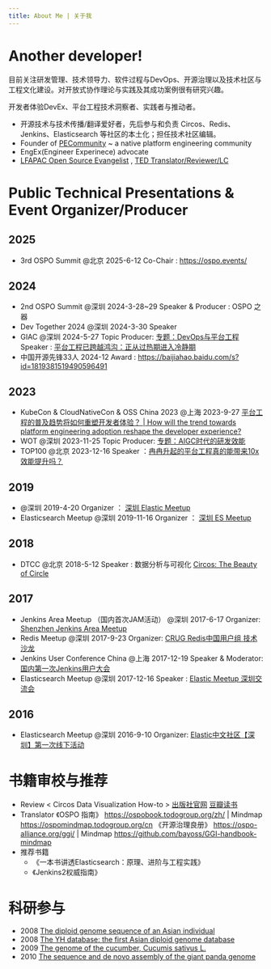 ```yaml
---
title: About Me | 关于我 
---
```


# Another developer!

目前关注研发管理、技术领导力、软件过程与DevOps、开源治理以及技术社区与工程文化建设。对开放式协作理论与实践及其成功案例很有研究兴趣。

开发者体验DevEx、平台工程技术洞察者、实践者与推动者。

- 开源技术与技术传播/翻译爱好者，先后参与和负责 Circos、Redis、Jenkins、Elasticsearch 等社区的本土化；担任技术社区编辑。
- Founder of [PECommunity](https://github.com/PECommunity/community) ~ a native platform engineering community
- EngEx(Engineer Experinece) advocate
- [LFAPAC Open Source Evangelist](https://evangelists.linuxfoundation.cn/) , [TED Translator/Reviewer/LC](https://www.ted.com/profiles/555079/translator)

# Public Technical Presentations & Event Organizer/Producer

## 2025
- 3rd OSPO Summit @北京 2025-6-12 
  Co-Chair : https://ospo.events/ 

## 2024 
- 2nd OSPO Summit  @深圳 2024-3-28~29 
  Speaker & Producer : OSPO 之器
- Dev Together  2024 @深圳 2024-3-30
  Speaker 
- GIAC @深圳 2024-5-27
  Topic Producer: [专题：DevOps与平台工程](https://giac.msup.com.cn/2024sz/subject?id=5909)
  Speaker : [平台工程已跨越鸿沟：正从过热期进入冷静期](https://giac.msup.com.cn/2024sz/course?id=17555)
- 中国开源先锋33人 2024-12
  Award : https://baijiahao.baidu.com/s?id=1819381519490596491

## 2023 
- KubeCon & CloudNativeCon & OSS China 2023  @上海 2023-9-27 
  [平台工程的普及趋势将如何重塑开发者体验？ | How will the trend towards platform engineering adoption reshape the developer experience?](https://youtu.be/jkxdqPLO4nk?si=rvMGtHWrBRmZWsfQ)
- WOT @深圳 2023-11-25 
  Topic Producer: [专题：AIGC时代的研发效能](https://wot.51cto.com/act/wot2023/shenzhen/page/publisher?publisher_id=1275)
- TOP100 @北京 2023-12-16
  Speaker ：[冉冉升起的平台工程真的能带来10x效能提升吗？](https://www.top100summit.com/detail?id=17267&qd=dahui)

## 2019
- @深圳 2019-4-20
  Organizer ： [深圳 Elastic Meetup](https://elasticsearch.cn/slides/193)
- Elasticsearch Meetup @深圳 2019-11-16
  Organizer ： [深圳 ES Meetup ](https://elasticsearch.cn/article/13536)

## 2018
- DTCC @北京 2018-5-12
  Speaker : 数据分析与可视化 [Circos: The Beauty of Circle](http://blog.itpub.net/31509936/viewspace-2199974/)

## 2017 
- Jenkins Area Meetup （国内首次JAM活动） @深圳 2017-6-17
  Organizer: [Shenzhen Jenkins Area Meetup](https://github.com/2020labs/shenzhen-jam)
- Redis Meetup @深圳 2017-9-23
  Organizer: [CRUG Redis中国用户组 技术沙龙](https://github.com/2020labs/redis-meetup-2017)
- Jenkins User Conference China @上海 2017-12-19
  Speaker & Moderator: [国内第一次Jenkins用户大会](https://www.bagevent.com/event/846598)
- Elasticsearch Meetup @深圳 2017-12-16
  Speaker : [Elastic Meetup 深圳交流会](https://elasticsearch.cn/article/406) 

## 2016
- Elasticsearch Meetup @深圳 2016-9-10
  Organizer: [Elastic中文社区【深圳】第一次线下活动](https://elasticsearch.cn/article/99)

# 书籍审校与推荐
* Review < Circos Data Visualization How-to > 
  [出版社官网](https://www.packtpub.com/big-data-and-business-intelligence/circos-data-visualization-how-instant)
  [豆瓣读书](https://book.douban.com/subject/20444435/)
* Translator
  《OSPO 指南》 https://ospobook.todogroup.org/zh/ | Mindmap https://ospomindmap.todogroup.org/cn
  《开源治理良册》 https://ospo-alliance.org/ggi/  | Mindmap https://github.com/bayoss/GGI-handbook-mindmap 
* 推荐书籍
  * 《一本书讲透Elasticsearch：原理、进阶与工程实践》
  * 《Jenkins2权威指南》
  

# 科研参与

* 2008 [The diploid genome sequence of an Asian individual](https://www.nature.com/articles/nature07484)
* 2008 [The YH database: the first Asian diploid genome database](https://academic.oup.com/nar/article-abstract/37/suppl_1/D1025/1019760)
* 2009 [The genome of the cucumber, Cucumis sativus L.](https://www.nature.com/articles/ng.475)
* 2010 [The sequence and de novo assembly of the giant panda genome](https://www.nature.com/articles/nature08696)
